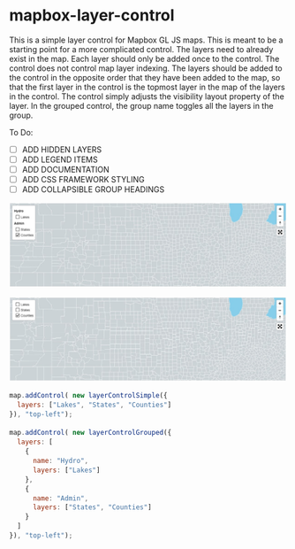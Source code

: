# mapbox-layer-control

This is a simple layer control for Mapbox GL JS maps. This is meant to be a starting point for a more complicated control. The layers need to already exist in the map. Each layer should only be added once to the control. The control does not control map layer indexing. The layers should be added to the control in the opposite order that they have been added to the map, so that the first layer in the control is the topmost layer in the map of the layers in the control. The control simply adjusts the visibility layout property of the layer. In the grouped control, the group name toggles all the layers in the group.

To Do:

* [ ] ADD HIDDEN LAYERS
* [ ] ADD LEGEND ITEMS
* [ ] ADD DOCUMENTATION
* [ ] ADD CSS FRAMEWORK STYLING
* [ ] ADD COLLAPSIBLE GROUP HEADINGS

![example/simple.html](grouped.jpg)


![example/grouped.html](simple.jpg)


```javascript
map.addControl( new layerControlSimple({
  layers: ["Lakes", "States", "Counties"]
}), "top-left");

map.addControl( new layerControlGrouped({
  layers: [
    {
      name: "Hydro",
      layers: ["Lakes"]
    },
    {
      name: "Admin",
      layers: ["States", "Counties"]
    }
  ]
}), "top-left");
```
